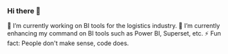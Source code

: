 ### Hi there 👋

 🔭 I’m currently working on BI tools for the logistics industry.
 🌱 I’m currently enhancing my command on BI tools such as Power BI, Superset, etc.
 ⚡ Fun fact: People don't make sense, code does.

<!--
**Eazy30/Eazy30** is a ✨ _special_ ✨ repository because its `README.md` (this file) appears on your GitHub profile.

Here are some ideas to get you started:

 
- 👯 I’m looking to collaborate on ...
- 🤔 I’m looking for help with ...
- 💬 Ask me about ...
- 📫 How to reach me: ...
- 😄 Pronouns: ...

-->
